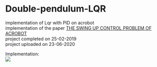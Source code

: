 # Double-pendulum-LQR
implementation of Lqr with PID on acrobot \
implementation of the paper [THE SWING UP CONTROL PROBLEM OF ACROBOT](https://github.com/satyamgupta2708/Double-pendulum-LQR/blob/master/swingupctrlprob.pdf)\
project completed on 25-02-2019 \
project uploaded on 23-06-2020 

Implementation:\
![](https://github.com/satyamgupta2708/Double-pendulum-LQR/blob/master/double_pendulum.gif)

